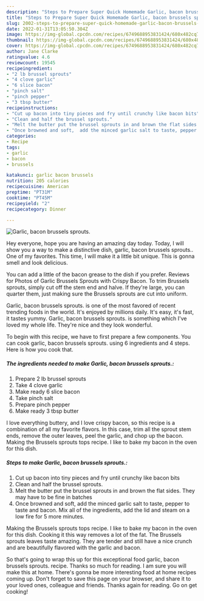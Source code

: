 ```yaml
---
description: "Steps to Prepare Super Quick Homemade Garlic, bacon brussels sprouts."
title: "Steps to Prepare Super Quick Homemade Garlic, bacon brussels sprouts."
slug: 2002-steps-to-prepare-super-quick-homemade-garlic-bacon-brussels-sprouts
date: 2022-01-31T13:05:50.304Z
image: https://img-global.cpcdn.com/recipes/6749688953831424/680x482cq70/garlic-bacon-brussels-sprouts-recipe-main-photo.jpg
thumbnail: https://img-global.cpcdn.com/recipes/6749688953831424/680x482cq70/garlic-bacon-brussels-sprouts-recipe-main-photo.jpg
cover: https://img-global.cpcdn.com/recipes/6749688953831424/680x482cq70/garlic-bacon-brussels-sprouts-recipe-main-photo.jpg
author: Jane Clarke
ratingvalue: 4.6
reviewcount: 19545
recipeingredient:
- "2 lb brussel sprouts"
- "4 clove garlic"
- "6 slice bacon"
- "pinch salt"
- "pinch pepper"
- "3 tbsp butter"
recipeinstructions:
- "Cut up bacon into tiny pieces and fry until crunchy like bacon bits"
- "Clean and half the brussel sprouts."
- "Melt the butter put the brussel sprouts in and brown the flat sides. They may have to be fine in batches"
- "Once browned and soft,  add the minced garlic salt to taste, pepper to taste and bacon.  Mix all of the ingredients,  add the lid and steam on a low fire for 5 more minutes."
categories:
- Recipe
tags:
- garlic
- bacon
- brussels

katakunci: garlic bacon brussels 
nutrition: 205 calories
recipecuisine: American
preptime: "PT31M"
cooktime: "PT45M"
recipeyield: "2"
recipecategory: Dinner

---
```



![Garlic, bacon brussels sprouts.](https://img-global.cpcdn.com/recipes/6749688953831424/680x482cq70/garlic-bacon-brussels-sprouts-recipe-main-photo.jpg)

Hey everyone, hope you are having an amazing day today. Today, I will show you a way to make a distinctive dish, garlic, bacon brussels sprouts.. One of my favorites. This time, I will make it a little bit unique. This is gonna smell and look delicious.

You can add a little of the bacon grease to the dish if you prefer. Reviews for Photos of Garlic Brussels Sprouts with Crispy Bacon. To trim Brussels sprouts, simply cut off the stem end and halve. If they&#39;re large, you can quarter them, just making sure the Brussels sprouts are cut into uniform.

Garlic, bacon brussels sprouts. is one of the most favored of recent trending foods in the world. It's enjoyed by millions daily. It's easy, it's fast, it tastes yummy. Garlic, bacon brussels sprouts. is something which I've loved my whole life. They're nice and they look wonderful.


To begin with this recipe, we have to first prepare a few components. You can cook garlic, bacon brussels sprouts. using 6 ingredients and 4 steps. Here is how you cook that.

<!--inarticleads1-->

##### The ingredients needed to make Garlic, bacon brussels sprouts.:

1. Prepare 2 lb brussel sprouts
1. Take 4 clove garlic
1. Make ready 6 slice bacon
1. Take pinch salt
1. Prepare pinch pepper
1. Make ready 3 tbsp butter


I love everything buttery, and I love crispy bacon, so this recipe is a combination of all my favorite flavors. In this case, trim all the sprout stem ends, remove the outer leaves, peel the garlic, and chop up the bacon. Making the Brussels sprouts tops recipe. I like to bake my bacon in the oven for this dish. 

<!--inarticleads2-->

##### Steps to make Garlic, bacon brussels sprouts.:

1. Cut up bacon into tiny pieces and fry until crunchy like bacon bits
1. Clean and half the brussel sprouts.
1. Melt the butter put the brussel sprouts in and brown the flat sides. They may have to be fine in batches
1. Once browned and soft,  add the minced garlic salt to taste, pepper to taste and bacon.  Mix all of the ingredients,  add the lid and steam on a low fire for 5 more minutes.


Making the Brussels sprouts tops recipe. I like to bake my bacon in the oven for this dish. Cooking it this way removes a lot of the fat. The Brussels sprouts leaves taste amazing. They are tender and still have a nice crunch and are beautifully flavored with the garlic and bacon. 

So that's going to wrap this up for this exceptional food garlic, bacon brussels sprouts. recipe. Thanks so much for reading. I am sure you will make this at home. There's gonna be more interesting food at home recipes coming up. Don't forget to save this page on your browser, and share it to your loved ones, colleague and friends. Thanks again for reading. Go on get cooking!
